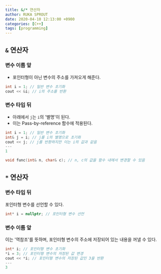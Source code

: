 ```yaml
---
title: &/* 연산자
author: RUKA SPROUT
date: 2020-04-10 12:13:00 +0900
categories: [C++]
tags: [programming]
---
```

## `&` 연산자
### 변수 이름 앞
- 포인터형이 아닌 변수의 주소를 가져오게 해준다.
~~~ cpp
int i = 1; // 일반 변수 초기화
cout << &i; // i의 주소를 반환
~~~

### 변수 타입 뒤
- 아래에서 `j`는 `i`의 '별명'이 된다.
- 이는 Pass-by-reference 함수에 적용된다.
~~~ cpp
int i = 1; // 일반 변수 초기화
int& j = i; // j를 i의 별명으로 초기화
cout << j; // j를 반환하지만 이는 i의 값과 같음
---
1
~~~

```cpp
void func(int& n, char& c); // n, c의 값을 함수 내에서 변경할 수 있음
```

## `*` 연산자
### 변수 타입 뒤
포인터형 변수를 선언할 수 있다.
~~~ cpp
int* i = nullptr; // 포인터형 변수 선언
~~~

### 변수 이름 앞
이는 '역참조'를 뜻하며, 포인터형 변수의 주소에 저장되어 있는 내용을 꺼낼 수 있다.
~~~ cpp
int* i; // 포인터형 변수 초기화
*i = 3; // 포인터형 변수의 저장된 값 변경
cout << *i; // 포인터형 변수의 저장된 값인 3을 반환
---
3
~~~
